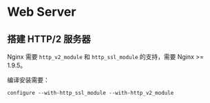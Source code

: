 # Web Server

## 搭建 HTTP/2 服务器

Nginx 需要 `http_v2_module` 和 `http_ssl_module` 的支持，需要 Nginx >= 1.9.5。

编译安装需要：

```
configure --with-http_ssl_module --with-http_v2_module
```

 

